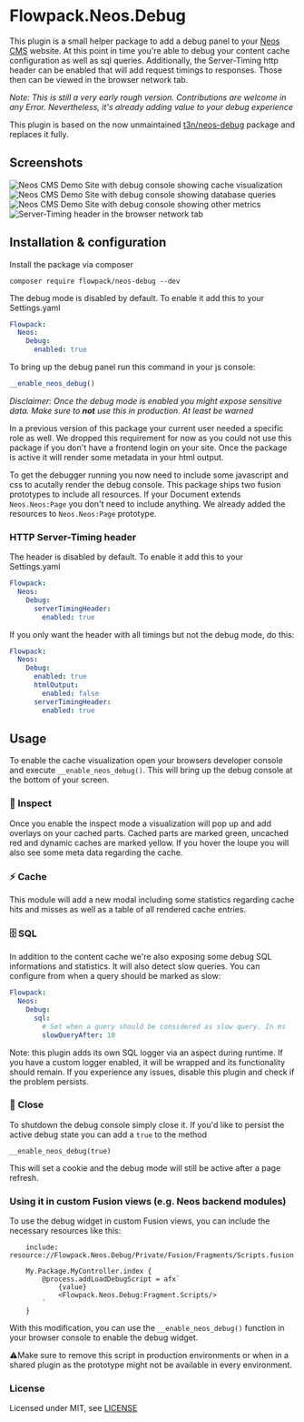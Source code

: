 # Flowpack.Neos.Debug

This plugin is a small helper package to add a debug panel to your [Neos CMS](https://www.neoss.io) website. 
At this point in time you're able to debug your content cache configuration as well as sql queries.
Additionally, the Server-Timing http header can be enabled that will add request timings to responses. 
Those then can be viewed in the browser network tab.

_Note: This is still a very early rough version. Contributions are welcome in any Error. Nevertheless, it's already adding value to your debug experience_

This plugin is based on the now unmaintained [t3n/neos-debug](https://github.com/t3n/neos-debug) package and replaces it fully.

## Screenshots

![Neos CMS Demo Site with debug console showing cache visualization](Documentation/NeosDebugFusionCache.jpg 'Neos CMS Demo Site with debug console showing cache visualization')
![Neos CMS Demo Site with debug console showing database queries](Documentation/NeosDebugDatabaseQueries.jpg 'Neos CMS Demo Site with debug console showing database queries')
![Neos CMS Demo Site with debug console showing other metrics](Documentation/NeosDebugOtherMetrics.jpg 'Neos CMS Demo Site with debug console showing other metrics')
![Server-Timing header in the browser network tab](Documentation/NeosDebugServerTiming.jpg 'Viewing the timings in the browser network tab')

## Installation & configuration

Install the package via composer

```
composer require flowpack/neos-debug --dev
```

The debug mode is disabled by default. To enable it add this to your Settings.yaml

```yaml
Flowpack:
  Neos:
    Debug:
      enabled: true
```

To bring up the debug panel run this command in your js console:
```js
__enable_neos_debug()
```

_Disclaimer: Once the debug mode is enabled you might expose sensitive data. Make sure to **not** use this in production. At least be warned_

In a previous version of this package your current user needed a specific role as well. We dropped this requirement for now as you could not use this package if you don't have a frontend login on your site. Once the package is active it will render some metadata in your html output.

To get the debugger running you now need to include some javascript and css to acutally render the debug console. This package ships two fusion prototypes to include all resources. If your Document extends `Neos.Neos:Page` you don't need to include anything. We already added the resources to `Neos.Neos:Page` prototype.

### HTTP Server-Timing header   

The header is disabled by default. To enable it add this to your Settings.yaml

```yaml
Flowpack:
  Neos:
    Debug:
      serverTimingHeader:
        enabled: true
```   

If you only want the header with all timings but not the debug mode, do this:

```yaml
Flowpack:
  Neos:
    Debug:                                                  
      enabled: true
      htmlOutput:
        enabled: false
      serverTimingHeader:
        enabled: true
```

## Usage

To enable the cache visualization open your browsers developer console and execute
`__enable_neos_debug()`. This will bring up the debug console at the bottom of your screen.

### 🔦 Inspect

Once you enable the inspect mode a visualization will pop up and add overlays on your cached parts. Cached parts are marked green, uncached red and dynamic caches are marked yellow. If you hover the loupe you will also see some meta data regarding the cache.

### ⚡️ Cache

This module will add a new modal including some statistics regarding cache hits and misses as well as a table of all rendered cache entries.

### 🗄 SQL

In addition to the content cache we're also exposing some debug SQL informations and statistics. It will also detect slow queries. You can configure from when a query should be marked as slow:

```yaml
Flowpack:
  Neos:
    Debug:
      sql:
        # Set when a query should be considered as slow query. In ms
        slowQueryAfter: 10
```

Note: this plugin adds its own SQL logger via an aspect during runtime. If you have a custom logger enabled, 
it will be wrapped and its functionality should remain. If you experience any issues, disable this
plugin and check if the problem persists.

### 🚫 Close

To shutdown the debug console simply close it. If you'd like to persist the active debug state you can add a `true` to the method

```
__enable_neos_debug(true)
```

This will set a cookie and the debug mode will still be active after a page refresh.

### Using it in custom Fusion views (e.g. Neos backend modules)

To use the debug widget in custom Fusion views, you can include the necessary resources like this:

```fusion
    include: resource://Flowpack.Neos.Debug/Private/Fusion/Fragments/Scripts.fusion
    
    My.Package.MyController.index {
        @process.addLoadDebugScript = afx`
            {value}
            <Flowpack.Neos.Debug:Fragment.Scripts/>
        `
    }
```

With this modification, you can use the `__enable_neos_debug()` function in your browser console to enable the debug widget.

⚠️Make sure to remove this script in production environments or when in a shared plugin 
as the prototype might not be available in every environment.

### License

Licensed under MIT, see [LICENSE](LICENSE)

